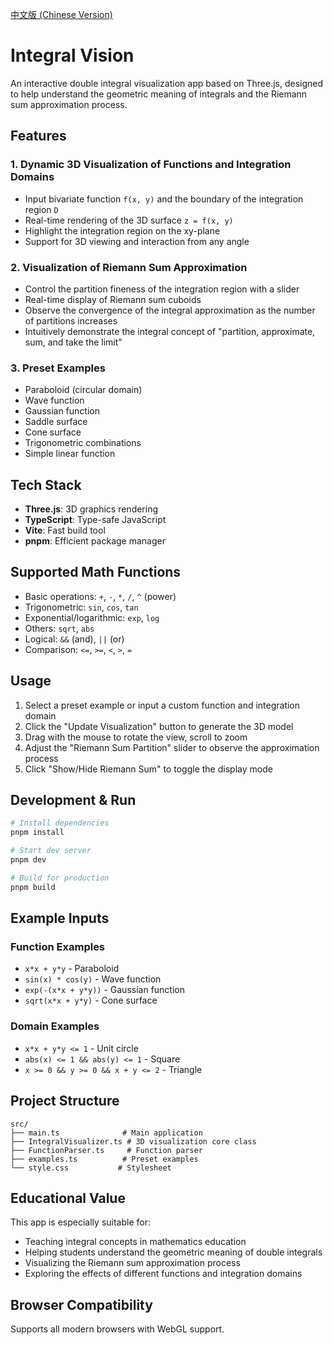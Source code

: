 [中文版 (Chinese Version)](README.md)

# Integral Vision

An interactive double integral visualization app based on Three.js, designed to help understand the geometric meaning of integrals and the Riemann sum approximation process.

## Features

### 1. Dynamic 3D Visualization of Functions and Integration Domains
- Input bivariate function `f(x, y)` and the boundary of the integration region `D`
- Real-time rendering of the 3D surface `z = f(x, y)`
- Highlight the integration region on the xy-plane
- Support for 3D viewing and interaction from any angle

### 2. Visualization of Riemann Sum Approximation
- Control the partition fineness of the integration region with a slider
- Real-time display of Riemann sum cuboids
- Observe the convergence of the integral approximation as the number of partitions increases
- Intuitively demonstrate the integral concept of "partition, approximate, sum, and take the limit"

### 3. Preset Examples
- Paraboloid (circular domain)
- Wave function
- Gaussian function
- Saddle surface
- Cone surface
- Trigonometric combinations
- Simple linear function

## Tech Stack

- **Three.js**: 3D graphics rendering
- **TypeScript**: Type-safe JavaScript
- **Vite**: Fast build tool
- **pnpm**: Efficient package manager

## Supported Math Functions

- Basic operations: `+`, `-`, `*`, `/`, `^` (power)
- Trigonometric: `sin`, `cos`, `tan`
- Exponential/logarithmic: `exp`, `log`
- Others: `sqrt`, `abs`
- Logical: `&&` (and), `||` (or)
- Comparison: `<=`, `>=`, `<`, `>`, `=`

## Usage

1. Select a preset example or input a custom function and integration domain
2. Click the "Update Visualization" button to generate the 3D model
3. Drag with the mouse to rotate the view, scroll to zoom
4. Adjust the "Riemann Sum Partition" slider to observe the approximation process
5. Click "Show/Hide Riemann Sum" to toggle the display mode

## Development & Run

```bash
# Install dependencies
pnpm install

# Start dev server
pnpm dev

# Build for production
pnpm build
```

## Example Inputs

### Function Examples
- `x*x + y*y` - Paraboloid
- `sin(x) * cos(y)` - Wave function
- `exp(-(x*x + y*y))` - Gaussian function
- `sqrt(x*x + y*y)` - Cone surface

### Domain Examples
- `x*x + y*y <= 1` - Unit circle
- `abs(x) <= 1 && abs(y) <= 1` - Square
- `x >= 0 && y >= 0 && x + y <= 2` - Triangle

## Project Structure

```
src/
├── main.ts              # Main application
├── IntegralVisualizer.ts # 3D visualization core class
├── FunctionParser.ts     # Function parser
├── examples.ts          # Preset examples
└── style.css           # Stylesheet
```

## Educational Value

This app is especially suitable for:
- Teaching integral concepts in mathematics education
- Helping students understand the geometric meaning of double integrals
- Visualizing the Riemann sum approximation process
- Exploring the effects of different functions and integration domains

## Browser Compatibility

Supports all modern browsers with WebGL support.
